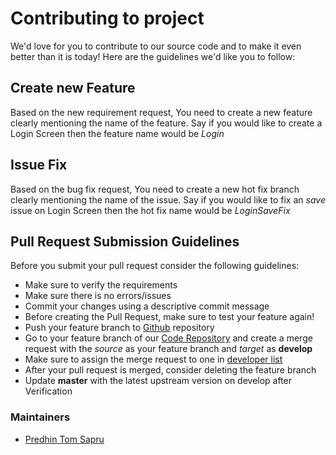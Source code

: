 # Contributing to project

We'd love for you to contribute to our source code and to make it even better than it is
today! Here are the guidelines we'd like you to follow:

## Create new Feature

Based on the new requirement request, You need to create a new feature clearly mentioning the name of the feature. Say if you would like to create a Login Screen then the feature name would be *Login*

## Issue Fix

Based on the bug fix request, You need to create a new hot fix branch clearly mentioning the name of the issue. Say if you would like to fix an *save* issue on Login Screen then the hot fix name would be *LoginSaveFix*

## Pull Request Submission Guidelines

Before you submit your pull request consider the following guidelines:

* Make sure to verify the requirements
* Make sure there is no errors/issues
* Commit your changes using a descriptive commit message
* Before creating the Pull Request, make sure to test your feature again!
* Push your feature branch to [Github](https://github.com/Predhin/reporter) repository
* Go to your feature branch of our [Code Repository](https://github.com/Predhin/reporter) and
  create a merge request with the *source* as your feature branch and *target* as **develop**
* Make sure to assign the merge request to one in [developer list](#maintainers)
* After your pull request is merged, consider deleting the feature branch
* Update **master** with the latest upstream version on develop after Verification

### Maintainers

* [Predhin Tom Sapru](mailto:predhin@hotmail.com)
